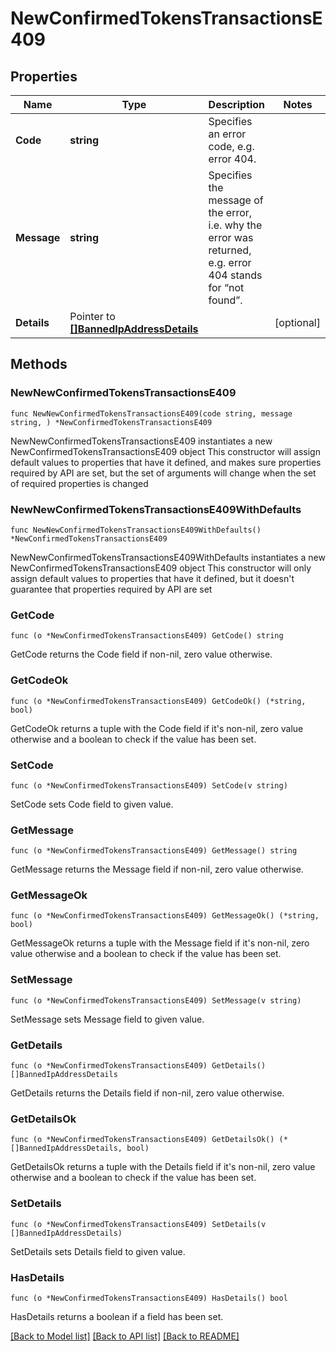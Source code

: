 # NewConfirmedTokensTransactionsE409

## Properties

Name | Type | Description | Notes
------------ | ------------- | ------------- | -------------
**Code** | **string** | Specifies an error code, e.g. error 404. | 
**Message** | **string** | Specifies the message of the error, i.e. why the error was returned, e.g. error 404 stands for “not found”. | 
**Details** | Pointer to [**[]BannedIpAddressDetails**](BannedIpAddressDetails.md) |  | [optional] 

## Methods

### NewNewConfirmedTokensTransactionsE409

`func NewNewConfirmedTokensTransactionsE409(code string, message string, ) *NewConfirmedTokensTransactionsE409`

NewNewConfirmedTokensTransactionsE409 instantiates a new NewConfirmedTokensTransactionsE409 object
This constructor will assign default values to properties that have it defined,
and makes sure properties required by API are set, but the set of arguments
will change when the set of required properties is changed

### NewNewConfirmedTokensTransactionsE409WithDefaults

`func NewNewConfirmedTokensTransactionsE409WithDefaults() *NewConfirmedTokensTransactionsE409`

NewNewConfirmedTokensTransactionsE409WithDefaults instantiates a new NewConfirmedTokensTransactionsE409 object
This constructor will only assign default values to properties that have it defined,
but it doesn't guarantee that properties required by API are set

### GetCode

`func (o *NewConfirmedTokensTransactionsE409) GetCode() string`

GetCode returns the Code field if non-nil, zero value otherwise.

### GetCodeOk

`func (o *NewConfirmedTokensTransactionsE409) GetCodeOk() (*string, bool)`

GetCodeOk returns a tuple with the Code field if it's non-nil, zero value otherwise
and a boolean to check if the value has been set.

### SetCode

`func (o *NewConfirmedTokensTransactionsE409) SetCode(v string)`

SetCode sets Code field to given value.


### GetMessage

`func (o *NewConfirmedTokensTransactionsE409) GetMessage() string`

GetMessage returns the Message field if non-nil, zero value otherwise.

### GetMessageOk

`func (o *NewConfirmedTokensTransactionsE409) GetMessageOk() (*string, bool)`

GetMessageOk returns a tuple with the Message field if it's non-nil, zero value otherwise
and a boolean to check if the value has been set.

### SetMessage

`func (o *NewConfirmedTokensTransactionsE409) SetMessage(v string)`

SetMessage sets Message field to given value.


### GetDetails

`func (o *NewConfirmedTokensTransactionsE409) GetDetails() []BannedIpAddressDetails`

GetDetails returns the Details field if non-nil, zero value otherwise.

### GetDetailsOk

`func (o *NewConfirmedTokensTransactionsE409) GetDetailsOk() (*[]BannedIpAddressDetails, bool)`

GetDetailsOk returns a tuple with the Details field if it's non-nil, zero value otherwise
and a boolean to check if the value has been set.

### SetDetails

`func (o *NewConfirmedTokensTransactionsE409) SetDetails(v []BannedIpAddressDetails)`

SetDetails sets Details field to given value.

### HasDetails

`func (o *NewConfirmedTokensTransactionsE409) HasDetails() bool`

HasDetails returns a boolean if a field has been set.


[[Back to Model list]](../README.md#documentation-for-models) [[Back to API list]](../README.md#documentation-for-api-endpoints) [[Back to README]](../README.md)


